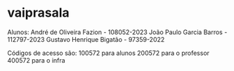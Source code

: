 # vaiprasala

Alunos:
André de Oliveira Fazion - 108052-2023
João Paulo Garcia Barros - 112797-2023
Gustavo Henrique Bigatão - 97359-2022

Códigos de acesso são:
100572 para alunos
200572 para o professor 
400572 para o infra
